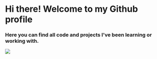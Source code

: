 # Hi there! Welcome to my Github profile

### Here you can find all code and projects I've been learning or working with.

![](https://res.cloudinary.com/hevo/image/upload/f_auto,q_auto/v1686074917/hevo-learn-1/DataDrivenMethod.jpg?_i=AA)
